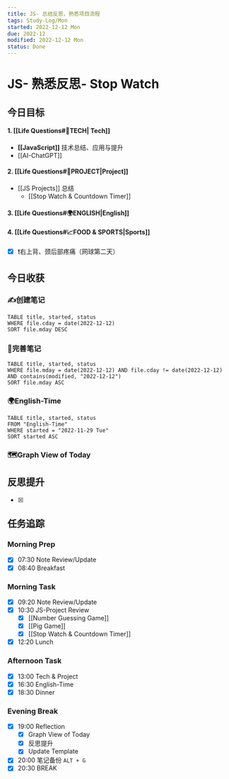 ```yaml
---
title: JS- 总结反思，熟悉项目流程
tags: Study-Log/Mon
started: 2022-12-12 Mon
due: 2022-12
modified: 2022-12-12 Mon
status: Done
---
```

# JS- 熟悉反思- Stop Watch
## 今日目标
#### 1. [[Life Questions#🚀TECH| Tech]]
- **[[JavaScript]]** 技术总结、应用与提升
- [[AI-ChatGPT]]
#### 2. [[Life Questions#🚀PROJECT|Project]]
- [[JS Projects]] 总结
	- [[Stop Watch & Countdown Timer]]
#### 3. [[Life Questions#🌍ENGLISH|English]]
#### 4. [[Life Questions#📈FOOD & SPORTS|Sports]]
- [x] ❗右上背、颈后部疼痛（网球第二天）

## 今日收获
### ✍️创建笔记

```dataview
TABLE title, started, status
WHERE file.cday = date(2022-12-12)
SORT file.mday DESC
```

### 📝完善笔记

```dataview
TABLE title, started, status
WHERE file.mday = date(2022-12-12) AND file.cday != date(2022-12-12) AND contains(modified, "2022-12-12")
SORT file.mday ASC
```

### 🌍English-Time

```dataview
TABLE title, started, status
FROM "English-Time"
WHERE started = "2022-11-29 Tue"
SORT started ASC
```

### 🗺️Graph View of Today

## 反思提升
- [x] 
## 任务追踪
### Morning Prep
- [x] 07:30 Note Review/Update
- [x] 08:40 Breakfast
### Morning Task
- [x] 09:20 Note Review/Update
- [x] 10:30 JS-Project Review
	- [x] [[Number Guessing Game]]
	- [x] [[Pig Game]]
	- [x] [[Stop Watch & Countdown Timer]]
- [x] 12:20 Lunch
### Afternoon Task
- [x] 13:00 Tech & Project
- [x] 16:30 English-Time
- [x] 18:30 Dinner
### Evening Break
- [x] 19:00 Reflection
	- [x] Graph View of Today
	- [x] 反思提升
	- [x] Update Template 
- [x] 20:00 笔记备份 `ALT + G`
- [x] 20:30 BREAK